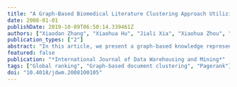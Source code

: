 ```yaml
---
title: "A Graph-Based Biomedical Literature Clustering Approach Utilizing Term's Global and Local Importance Information"
date: 2008-01-01
publishDate: 2019-10-09T06:50:14.339461Z
authors: ["Xiaodan Zhang", "Xiaohua Hu", "Jiali Xia", "Xiaohua Zhou", "Palakorn Achananuparp"]
publication_types: ["2"]
abstract: "In this article, we present a graph-based knowledge representation for biomedical digital library literature clustering An efficient clustering method is developed to identify the ontology-enriched k-highest density term subgraphs that capture the core semantic relationship information about each document cluster The distance between each document and the k term graph clusters is calculated. A document is then assigned to the closest term cluster. The extensive experimental results on two PubMed document sets (Disease10 and OHSUMED23) show that our approach is comparable to spherical k-means. The contributions of our approach are the following: (1) we provide two corpus-level graph representations to improve document clustering, a term co-occurrence graph and an abstract title graph; (2) we develop an efficient and effective document clustering algorithm by udentifying k distinguishable class-specific core term subgraphs using terms'global and local importance information; and (3) the identified term clusters give a meaningful explanation for the document clustering results. Copyright © 2008, IGI Global."
featured: false
publication: "*International Journal of Data Warehousing and Mining*"
tags: ["Global ranking", "Graph-based document clustering", "Pagerank"]
doi: "10.4018/jdwm.2008100105"
---
```


